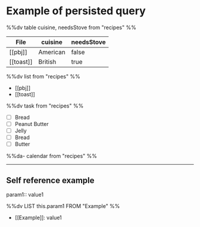 # Example of persisted query

%%dv
table cuisine, needsStove from "recipes"
%%

| File      | cuisine  | needsStove |
| --------- | -------- | ---------- |
| [[pbj]]   | American | false      |
| [[toast]] | British  | true       |

%%dv list from "recipes" %%

- [[pbj]]
- [[toast]]

%%dv task from "recipes" %%

- [ ] Bread
- [ ] Peanut Butter
- [ ] Jelly
- [ ] Bread
- [ ] Butter

%%da- calendar from "recipes" %%

---

## Self reference example

param1:: value1

%%dv LIST this.param1  FROM "Example" %%

- [[Example]]: value1
